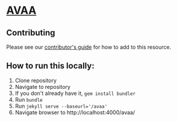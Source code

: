 # [AVAA](https://bavc.github.io/avaa/)

## Contributing

Please see our [contributor's guide](https://bavc.github.io/avaa/contributors_guide.html) for how to add to this resource.

## How to run this locally:

1. Clone repository
2. Navigate to repository
3. If you don't already have it, `gem install bundler`
4. Run `bundle`
5. Run `jekyll serve --baseurl='/avaa'`
6. Navigate browser to http://localhost:4000/avaa/
